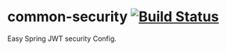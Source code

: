 # common-security [![Build Status](https://travis-ci.org/gdiazs/common-security.svg?branch=master)](https://travis-ci.org/gdiazs/common-security)

Easy Spring JWT security Config.
